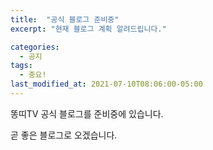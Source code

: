 ```yaml
---
title:  "공식 블로그 준비중"
excerpt: "현재 블로그 계획 알려드립니다."

categories:
  - 공지
tags:
  - 중요!
last_modified_at: 2021-07-10T08:06:00-05:00
---
```


똥띠TV 공식 블로그를 준비중에 있습니다.

곧 좋은 블로그로 오겠습니다.